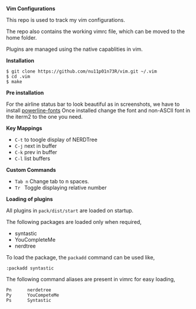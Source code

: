 **Vim Configurations**

This repo is used to track my vim configurations. 

The repo also contains the working vimrc file, which
can be moved to the home folder.

Plugins are managed using the native capablities in vim.

**Installation**

```
$ git clone https://github.com/nu11p01n73R/vim.git ~/.vim
$ cd .vim
$ make
```

**Pre installation**

For the airline status bar to look beautiful as in screenshots, 
we have to install [powerline-fonts](https://github.com/powerline/fonts)
Once installed change the font and non-ASCII font in the iterm2
to the one you need. 

**Key Mappings**

- `C-t` to toogle display of NERDTree
- `C-j` next in buffer
- `C-k` prev in buffer
- `C-l` list buffers

**Custom Commands**

- `Tab n` Change tab to n spaces.
- `Tr ` Toggle displaying relative number

**Loading of plugins**


All plugins in `pack/dist/start` are loaded on startup.

The following packages are loaded only when required,
- syntastic
- YouCompleteMe
- nerdtree

To load the package, the `packadd` command can be used like,

```
:packadd syntastic
```

The following command aliases are present in vimrc for easy loading,
```
Pn      nerdetree
Py      YouCompeteMe
Ps      Syntastic
```
